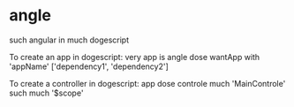 # angle
such angular in much dogescript

To create an app in dogescript:
  very app is angle dose wantApp with 'appName' ['dependency1', 'dependency2']
  
To create a controller in dogescript:
  app dose controle much 'MainControle' such much '$scope'
